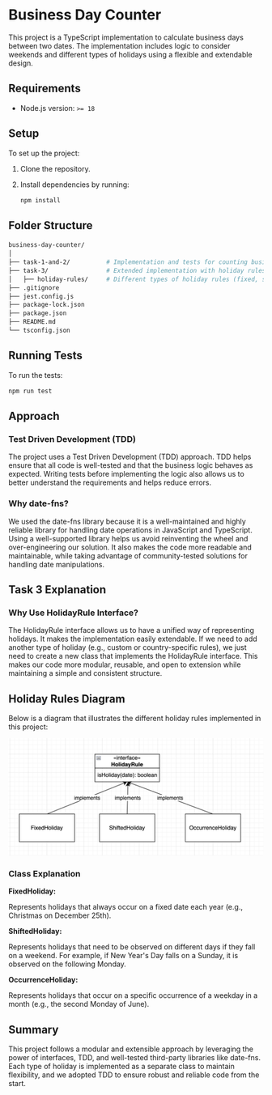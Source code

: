 # Business Day Counter

This project is a TypeScript implementation to calculate business days between two dates. The implementation includes logic to consider weekends and different types of holidays using a flexible and extendable design.

## Requirements

- Node.js version: `>= 18`

## Setup

To set up the project:

1. Clone the repository.
2. Install dependencies by running:

   ```bash
   npm install
   ```

## Folder Structure

```bash
business-day-counter/
│
├── task-1-and-2/          # Implementation and tests for counting business days without holiday rules
├── task-3/                # Extended implementation with holiday rules
│   ├── holiday-rules/     # Different types of holiday rules (fixed, shifted, occurrence)
├── .gitignore
├── jest.config.js
├── package-lock.json
├── package.json
├── README.md
└── tsconfig.json
```

## Running Tests

To run the tests:

```bash
npm run test
```

## Approach

### Test Driven Development (TDD)

The project uses a Test Driven Development (TDD) approach. TDD helps ensure that all code is well-tested and that the business logic behaves as expected. Writing tests before implementing the logic also allows us to better understand the requirements and helps reduce errors.

### Why date-fns?

We used the date-fns library because it is a well-maintained and highly reliable library for handling date operations in JavaScript and TypeScript. Using a well-supported library helps us avoid reinventing the wheel and over-engineering our solution. It also makes the code more readable and maintainable, while taking advantage of community-tested solutions for handling date manipulations.

## Task 3 Explanation

### Why Use HolidayRule Interface?

The HolidayRule interface allows us to have a unified way of representing holidays. It makes the implementation easily extendable. If we need to add another type of holiday (e.g., custom or country-specific rules), we just need to create a new class that implements the HolidayRule interface. This makes our code more modular, reusable, and open to extension while maintaining a simple and consistent structure.

## Holiday Rules Diagram

Below is a diagram that illustrates the different holiday rules implemented in this project:

![Holiday Rules](docs/holiday-rules.png)

### Class Explanation

**FixedHoliday:**

Represents holidays that always occur on a fixed date each year (e.g., Christmas on December 25th).

**ShiftedHoliday:**

Represents holidays that need to be observed on different days if they fall on a weekend. For example, if New Year's Day falls on a Sunday, it is observed on the following Monday.

**OccurrenceHoliday:**

Represents holidays that occur on a specific occurrence of a weekday in a month (e.g., the second Monday of June).

## Summary

This project follows a modular and extensible approach by leveraging the power of interfaces, TDD, and well-tested third-party libraries like date-fns. Each type of holiday is implemented as a separate class to maintain flexibility, and we adopted TDD to ensure robust and reliable code from the start.
